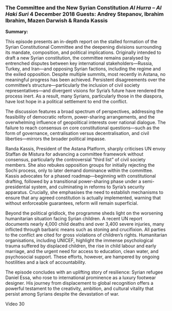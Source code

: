 ### The Committee and the New Syrian Constitution _Al Hurra – Al Haki Suri_ 4 December 2018 Guests: Andrey Stepanov, Ibrahim Ibrahim, Mazen Darwish & Randa Kassis

**Summary:**

This episode presents an in-depth report on the stalled formation of the Syrian Constitutional Committee and the deepening divisions surrounding its mandate, composition, and political implications. Originally intended to draft a new Syrian constitution, the committee remains paralysed by entrenched disputes between key international stakeholders—Russia, Turkey, and Iran—and opposing Syrian factions, including the regime and the exiled opposition. Despite multiple summits, most recently in Astana, no meaningful progress has been achieved. Persistent disagreements over the committee’s structure—particularly the inclusion of civil society representatives—and divergent visions for Syria’s future have rendered the process inert. As a result, many Syrians, particularly those in the diaspora, have lost hope in a political settlement to end the conflict.

The discussion features a broad spectrum of perspectives, addressing the feasibility of democratic reform, power-sharing arrangements, and the overwhelming influence of geopolitical interests over national dialogue. The failure to reach consensus on core constitutional questions—such as the form of governance, centralisation versus decentralisation, and civil liberties—mirrors the broader political impasse.

Randa Kassis, President of the Astana Platform, sharply criticises UN envoy Staffan de Mistura for advancing a committee framework without consensus, particularly the controversial “third list” of civil society members. She also rebukes opposition groups for initially rejecting the Sochi process, only to later demand dominance within the committee. Kassis advocates for a phased roadmap—beginning with constitutional drafting, followed by a transitional power-sharing phase under a semi-presidential system, and culminating in reforms to Syria’s security apparatus. Crucially, she emphasises the need to establish mechanisms to ensure that any agreed constitution is actually implemented, warning that without enforceable guarantees, reform will remain superficial.

Beyond the political gridlock, the programme sheds light on the worsening humanitarian situation facing Syrian children. A recent UN report documents nearly 4,000 child deaths and over 3,400 severe injuries, many inflicted through barbaric means such as stoning and crucifixion. All parties to the conflict are cited for gross violations of children’s rights. Humanitarian organisations, including UNICEF, highlight the immense psychological trauma suffered by displaced children, the rise in child labour and early marriage, and the urgent need for access to education, clean water, and psychosocial support. These efforts, however, are hampered by ongoing hostilities and a lack of accountability.

The episode concludes with an uplifting story of resilience: Syrian refugee Daniel Essa, who rose to international prominence as a luxury footwear designer. His journey from displacement to global recognition offers a powerful testament to the creativity, ambition, and cultural vitality that persist among Syrians despite the devastation of war.

Video 30